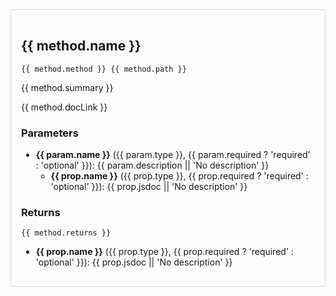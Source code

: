 <!-- docs/index.md -->

<script setup>
import { ref } from 'vue';
import apiDocs from '../docs-data/api-docs.json'; // ESM import from project root

const methods = ref(apiDocs);
</script>

<div v-for="method in methods" :key="method.name" :id="method.name" class="method-card">
  <h2>{{ method.name }}</h2>
  <code>{{ method.method }} {{ method.path }}</code>
  <p>{{ method.summary }}</p>
  <p>
    <a :href="method.docLink" target="_blank" rel="noopener noreferrer">{{ method.docLink }}</a>
  </p>
  <h3 v-if="method.parameters.length">Parameters</h3>
  <ul v-if="method.parameters.length">
    <li v-for="param in method.parameters" :key="param.name">
      <strong>{{ param.name }}</strong> ({{ param.type }}, {{ param.required ? 'required' : 'optional' }}): {{ param.description || 'No description' }}
      <ul v-if="param.properties && param.properties.length">
        <li v-for="prop in param.properties" :key="prop.name">
          <strong>{{ prop.name }}</strong> ({{ prop.type }}, {{ prop.required ? 'required' : 'optional' }}): {{ prop.jsdoc || 'No description' }}
        </li>
      </ul>
    </li>
  </ul>
  <h3>Returns</h3>
  <p><code>{{ method.returns }}</code></p>
  <ul v-if="method.returnTypeDetails && method.returnTypeDetails.length">
    <li v-for="prop in method.returnTypeDetails" :key="prop.name">
      <strong>{{ prop.name }}</strong> ({{ prop.type }}, {{ prop.required ? 'required' : 'optional' }}): {{ prop.jsdoc || 'No description' }}
    </li>
  </ul>
</div>

<style>
.method-card { border: 1px solid #ddd; padding: 16px; margin-bottom: 16px; border-radius: 4px; }
</style>
